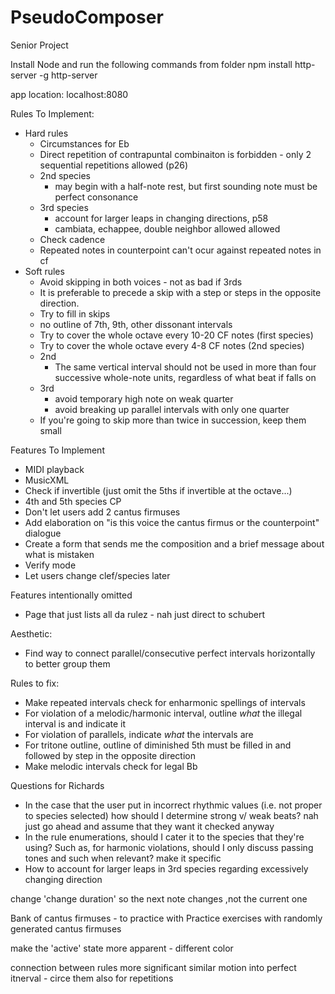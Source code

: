 # PseudoComposer
Senior Project

Install Node and run the following commands from folder
	npm install http-server -g
	http-server

app location: localhost:8080

Rules To Implement:
* Hard rules
	* Circumstances for Eb
	* Direct repetition of contrapuntal combinaiton is forbidden - only 2 sequential repetitions allowed (p26)
	* 2nd species
		* may begin with a half-note rest, but first sounding note must be perfect consonance
	* 3rd species
		* account for larger leaps in changing directions, p58
		* cambiata, echappee, double neighbor allowed allowed
	* Check cadence
	* Repeated notes in counterpoint can't ocur against repeated notes in cf
* Soft rules
	* Avoid skipping in both voices - not as bad if 3rds
	* It is preferable to precede a skip with a step or steps in the opposite direction.
	* Try to fill in skips
	* no outline of 7th, 9th, other dissonant intervals
	* Try to cover the whole octave every 10-20 CF notes (first species)
	* Try to cover the whole octave every 4-8 CF notes (2nd species)
	* 2nd
		* The same vertical interval should not be used in more than four successive whole-note units, regardless of what beat if falls on
	* 3rd
		* avoid temporary high note on weak quarter
		* avoid breaking up parallel intervals with only one quarter
	* If you're going to skip more than twice in succession, keep them small

Features To Implement
* MIDI playback
* MusicXML
* Check if invertible (just omit the 5ths if invertible at the octave...)
* 4th and 5th species CP
* Don't let users add 2 cantus firmuses
* Add elaboration on "is this voice the cantus firmus or the counterpoint" dialogue
* Create a form that sends me the composition and a brief message about what is mistaken
* Verify mode
* Let users change clef/species later

Features intentionally omitted
* Page that just lists all da rulez	- nah just direct to schubert

Aesthetic:
* Find way to connect parallel/consecutive perfect intervals horizontally to better group them

Rules to fix:
* Make repeated intervals check for enharmonic spellings of intervals
* For violation of a melodic/harmonic interval, outline *what* the illegal interval is and indicate it
* For violation of parallels, indicate *what* the intervals are
* For tritone outline, outline of diminished 5th must be filled in and followed by step in the opposite direction
* Make melodic intervals check for legal Bb

Questions for Richards
* In the case that the user put in incorrect rhythmic values (i.e. not proper to species selected) how should I determine strong v/ weak beats?
	nah just go ahead and assume that they want it checked anyway
* In the rule enumerations, should I cater it to the species that they're using?
	Such as, for harmonic violations, should I only discuss passing tones and such when relevant?
		make it specific
* How to account for larger leaps in 3rd species regarding excessively changing direction

change 'change duration' so the next note changes ,not the current one

Bank of cantus firmuses - to practice with
Practice exercises with randomly generated cantus firmuses


make the 'active' state more apparent - different color

connection between rules more significant
similar motion into perfect itnerval - circe them
	also for repetitions